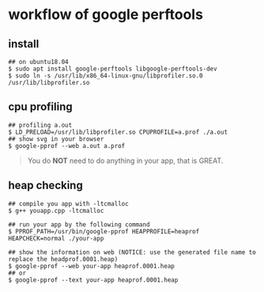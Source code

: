 # workflow of google perftools

## install

```shell
## on ubuntu18.04
$ sudo apt install google-perftools libgoogle-perftools-dev
$ sudo ln -s /usr/lib/x86_64-linux-gnu/libprofiler.so.0 /usr/lib/libprofiler.so
```

## cpu profiling

```shell
## profiling a.out
$ LD_PRELOAD=/usr/lib/libprofiler.so CPUPROFILE=a.prof ./a.out
## show svg in your browser 
$ google-pprof --web a.out a.prof
```

> You do **NOT** need to do anything in your app, that is GREAT.

## heap checking

```shell
## compile you app with -ltcmalloc
$ g++ youapp.cpp -ltcmalloc

## run your app by the following command
$ PPROF_PATH=/usr/bin/google-pprof HEAPPROFILE=heaprof HEAPCHECK=normal ./your-app

## show the information on web (NOTICE: use the generated file name to replace the headprof.0001.heap)
$ google-pprof --web your-app heaprof.0001.heap
## or
$ google-pprof --text your-app heaprof.0001.heap
```


